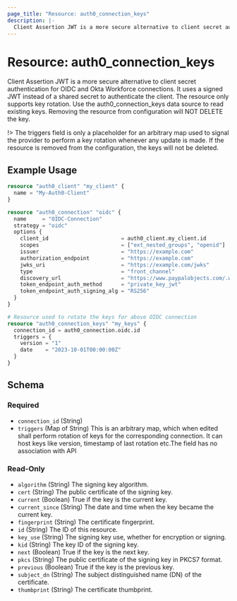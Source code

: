 ```yaml
---
page_title: "Resource: auth0_connection_keys"
description: |-
  Client Assertion JWT is a more secure alternative to client secret authentication for OIDC and Okta Workforce connections. It uses a signed JWT instead of a shared secret to authenticate the client. The resource only supports key rotation. Use the auth0_connection_keys data source to read existing keys. Removing the resource from configuration will NOT DELETE the key.
---
```


# Resource: auth0_connection_keys

Client Assertion JWT is a more secure alternative to client secret authentication for OIDC and Okta Workforce connections. It uses a signed JWT instead of a shared secret to authenticate the client. The resource only supports key rotation. Use the auth0_connection_keys data source to read existing keys. Removing the resource from configuration will NOT DELETE the key.

!> The triggers field is only a placeholder for an arbitrary map used to signal the provider
to perform a key rotation whenever any update is made.
If the resource is removed from the configuration, the keys will not be deleted.


## Example Usage

```terraform
resource "auth0_client" "my_client" {
  name = "My-Auth0-Client"
}

resource "auth0_connection" "oidc" {
  name     = "OIDC-Connection"
  strategy = "oidc"
  options {
    client_id                       = auth0_client.my_client.id
    scopes                          = ["ext_nested_groups", "openid"]
    issuer                          = "https://example.com"
    authorization_endpoint          = "https://example.com"
    jwks_uri                        = "https://example.com/jwks"
    type                            = "front_channel"
    discovery_url                   = "https://www.paypalobjects.com/.well-known/openid-configuration"
    token_endpoint_auth_method      = "private_key_jwt"
    token_endpoint_auth_signing_alg = "RS256"
  }
}

# Resource used to rotate the keys for above OIDC connection
resource "auth0_connection_keys" "my_keys" {
  connection_id = auth0_connection.oidc.id
  triggers = {
    version = "1"
    date    = "2023-10-01T00:00:00Z"
  }
}
```

<!-- schema generated by tfplugindocs -->
## Schema

### Required

- `connection_id` (String)
- `triggers` (Map of String) This is an arbitrary map, which when edited shall perform rotation of keys for the corresponding connection. It can host keys like version, timestamp of last rotation etc.The field has no association with API

### Read-Only

- `algorithm` (String) The signing key algorithm.
- `cert` (String) The public certificate of the signing key.
- `current` (Boolean) True if the key is the current key.
- `current_since` (String) The date and time when the key became the current key.
- `fingerprint` (String) The certificate fingerprint.
- `id` (String) The ID of this resource.
- `key_use` (String) The signing key use, whether for encryption or signing.
- `kid` (String) The key ID of the signing key.
- `next` (Boolean) True if the key is the next key.
- `pkcs` (String) The public certificate of the signing key in PKCS7 format.
- `previous` (Boolean) True if the key is the previous key.
- `subject_dn` (String) The subject distinguished name (DN) of the certificate.
- `thumbprint` (String) The certificate thumbprint.


